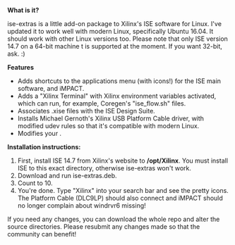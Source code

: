 **What is it?**

ise-extras is a little add-on package to Xilinx's ISE software for Linux.
I've updated it to work well with modern Linux, specifically Ubuntu 16.04.  It should work with other Linux versions too.
Please note that only ISE version 14.7 on a 64-bit machine t is supported at the moment.  If you want 32-bit, ask.  :)

**Features**
 - Adds shortcuts to the applications menu (with icons!) for the ISE main software, and iMPACT.
 - Adds a "Xilinx Terminal" with Xilinx environment variables activated, which can run, for example, Coregen's "ise_flow.sh" files.
 - Associates .xise files with the ISE Design Suite.
 - Installs Michael Gernoth's Xilinx USB Platform Cable driver, with modified udev rules so that it's compatible with modern Linux.
 - Modifies your .

**Installation instructions:**
1) First, install ISE 14.7 from Xilinx's website to **/opt/Xilinx**.  You must install ISE to this exact directory, otherwise ise-extras won't work.
2) Download and run ise-extras.deb.
3) Count to 10.
4) You're done.  Type "Xilinx" into your search bar and see the pretty icons.  The Platform Cable (DLC9LP) should also connect and iMPACT should no longer complain about windrvr6 missing!

If you need any changes, you can download the whole repo and alter the source directories.
Please resubmit any changes made so that the community can benefit!
